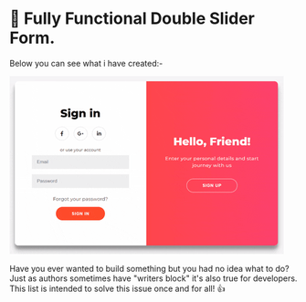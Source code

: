 # :ledger: Fully Functional Double Slider Form.

Below you can see what i have created:-

![App Ideas Image](./giphy.gif)

Have you ever wanted to build something but you had no idea what to do? Just as
authors sometimes have "writers block" it's also true for developers. This list is intended to solve this issue once and for all! 👍
